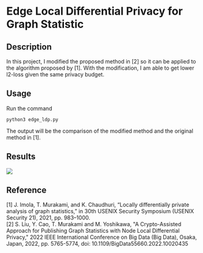 # Edge Local Differential Privacy for Graph Statistic
## Description
In this project, I modified the proposed method in [2] so it can be applied to the algorithm proposed by [1]. With the modification, I am able to get lower l2-loss given the same privacy budget.
## Usage
Run the command
```
python3 edge_ldp.py
```
The output will be the comparison of the modified method and the original method in [1].

## Results
![](/TestResults/facebook_dataset3.png)

## Reference
[1] J. Imola, T. Murakami, and K. Chaudhuri, “Locally differentially private analysis of graph statistics,” in 30th USENIX Security Symposium (USENIX Security 21), 2021, pp. 983–1000. \
[2] S. Liu, Y. Cao, T. Murakami and M. Yoshikawa, "A Crypto-Assisted Approach for Publishing Graph Statistics with Node Local Differential Privacy," 2022 IEEE International Conference on Big Data (Big Data), Osaka, Japan, 2022, pp. 5765-5774,
doi: 10.1109/BigData55660.2022.10020435
